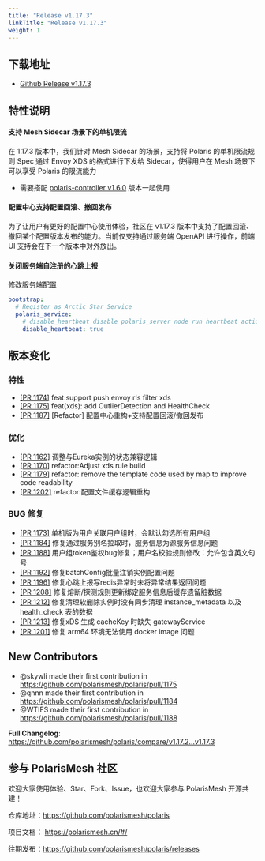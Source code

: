 ```yaml
---
title: "Release v1.17.3"
linkTitle: "Release v1.17.3"
weight: 1
---
```


## 下载地址

- [Github Release v1.17.3](https://github.com/polarismesh/polaris/releases/tag/v1.17.3)

## 特性说明

#### 支持 Mesh Sidecar 场景下的单机限流

在 1.17.3 版本中，我们针对 Mesh Sidecar 的场景，支持将 Polaris 的单机限流规则 Spec 通过 Envoy XDS 的格式进行下发给 Sidecar，使得用户在 Mesh 场景下可以享受 Polaris 的限流能力

- 需要搭配 [polaris-controller v1.6.0](https://github.com/polarismesh/polaris-controller/releases/tag/v1.6.0) 版本一起使用

#### 配置中心支持配置回滚、撤回发布

为了让用户有更好的配置中心使用体验，社区在 v1.17.3 版本中支持了配置回滚、撤回某个配置版本发布的能力。当前仅支持通过服务端 OpenAPI 进行操作，前端 UI 支持会在下一个版本中对外放出。

#### 关闭服务端自注册的心跳上报

修改服务端配置

```yaml
bootstrap:
  # Register as Arctic Star Service
  polaris_service:
    # disable_heartbeat disable polaris_server node run heartbeat action to keep lease polaris_service
    disable_heartbeat: true
```

## 版本变化

### 特性

- [[PR 1174]](https://github.com/polarismesh/polaris/pull/1174) feat:support push envoy rls filter xds
- [[PR 1175]](https://github.com/polarismesh/polaris/pull/1175) feat(xds): add OutlierDetection and HealthCheck
- [[PR 1187]](https://github.com/polarismesh/polaris/pull/1187) [Refactor] 配置中心重构+支持配置回滚/撤回发布

### 优化

- [[PR 1162]](https://github.com/polarismesh/polaris/pull/1162) 调整与Eureka实例的状态兼容逻辑
- [[PR 1170]](https://github.com/polarismesh/polaris/pull/1170) refactor:Adjust xds rule build
- [[PR 1179]](https://github.com/polarismesh/polaris/pull/1179) refactor: remove the template code used by map to improve code readability
- [[PR 1202]](https://github.com/polarismesh/polaris/pull/1202) refactor:配置文件缓存逻辑重构

### BUG 修复

- [[PR 1173]](https://github.com/polarismesh/polaris/pull/1173) 单机版为用户关联用户组时，会默认勾选所有用户组
- [[PR 1184]](https://github.com/polarismesh/polaris/pull/1184) 修复通过服务别名拉取时，服务信息为源服务信息问题
- [[PR 1188]](https://github.com/polarismesh/polaris/pull/1188) 用户组token鉴权bug修复；用户名校验规则修改：允许包含英文句号
- [[PR 1192]](https://github.com/polarismesh/polaris/pull/1192) 修复batchConfig批量注销实例配置问题
- [[PR 1196]](https://github.com/polarismesh/polaris/pull/1196) 修复心跳上报写redis异常时未将异常结果返回问题
- [[PR 1208]](https://github.com/polarismesh/polaris/pull/1208) 修复熔断/探测规则更新绑定服务信息后缓存遗留脏数据
- [[PR 1212]](https://github.com/polarismesh/polaris/pull/1212) 修复清理软删除实例时没有同步清理 instance_metadata 以及 health_check 表的数据
- [[PR 1213]](https://github.com/polarismesh/polaris/pull/1214) 修复xDS 生成 cacheKey 时缺失 gatewayService
- [[PR 1201]](https://github.com/polarismesh/polaris/pull/1216) 修复 arm64 环境无法使用 docker image 问题

## New Contributors

* @skywli made their first contribution in https://github.com/polarismesh/polaris/pull/1175
* @qnnn made their first contribution in https://github.com/polarismesh/polaris/pull/1184
* @WTIFS made their first contribution in https://github.com/polarismesh/polaris/pull/1188

**Full Changelog**: https://github.com/polarismesh/polaris/compare/v1.17.2...v1.17.3

## 参与 PolarisMesh 社区

欢迎大家使用体验、Star、Fork、Issue，也欢迎大家参与 PolarisMesh 开源共建！

仓库地址：https://github.com/polarismesh/polaris

项目文档： https://polarismesh.cn/#/

往期发布：https://github.com/polarismesh/polaris/releases